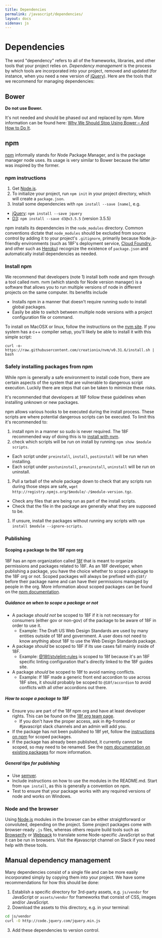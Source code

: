 ```yaml
---
title: Dependencies
permalink: /javascript/dependencies/
layout: docs
sidenav: js
---
```

# Dependencies
The word "dependency" refers to all of the frameworks, libraries, and other tools that your project relies on. *Dependency management* is the process by which tools are incorporated into your project, removed and updated (for instance, when you need a new version of [jQuery]). Here are the tools that we recommend for managing dependencies:

## Bower
__Do not use Bower.__

It's not needed and should be phased out and replaced by npm. More information can be found here: [Why We Should Stop Using Bower – And How to Do It](http://gofore.com/ohjelmistokehitys/stop-using-bower/).


## npm
[npm] informally stands for *N*ode *P*ackage *M*anager, and is the package manager node uses. Its usage is very similar to Bower because the latter was inspired by the former.

### npm instructions
1. Get [Node.js].
2. To initialize your project, run `npm init` in your project directory, which will create a `package.json`.
3. Install some dependencies with `npm install --save [name]`, e.g.
  - [jQuery]: `npm install --save jquery`
  - [D3]: `npm install --save d3@v3.5.5` (version 3.5.5)

npm installs its dependencies in the `node_modules` directory. Common conventions dictate that `node_modules` should be excluded from source control by adding it to your project's `.gitignore`, primarily because Node.js-friendly environments (such as 18F's deployment service, [Cloud Foundry], and other such as [Heroku]) recognize the existence of `package.json` and automatically install dependencies as needed.

### Install npm

We recommend that developers (note 1) install both node and npm through a tool called nvm. nvm (which stands for Node version manager) is a software that allows you to run multiple versions of node in different projects on the same computer. Its benefits include

- Installs npm in a manner that doesn't require running sudo to install global packages.
- Easily be able to switch between multiple node versions with a project configuration file or command.

To install on MacOSX or linux, follow the instructions on the [nvm site](https://github.com/creationix/nvm#installation). If you system has a c++ compiler setup, you'll likely be able to install it with this simple script:

```
curl -o- https://raw.githubusercontent.com/creationix/nvm/v0.31.6/install.sh | bash
```

### Safely installing packages from npm
While npm is generally a safe environment to install code from, there are certain aspects of the system that are vulnerable to dangerous script execution. Luckily there are steps that can be taken to minimize these risks.

It's recommended that developers at 18F follow these guidelines when installing unknown or new packages.

npm allows various hooks to be executed during the install process. These scripts are where potential dangerous scripts can be executed. To limit this it's recommended to:

1. install npm in a manner so sudo is never required. The 18F recommended way of doing this is to [install with nvm](#install-npm).
1. check which scripts will be run on install by running `npm show $module scripts`.
  - Each script under `preinstall`, `install`, `postinstall` will be run when installing.
  - Each script under `postuninstall`, `preuninstall`, `uninstall` will be run on uninstall.
1. Pull a tarball of the whole package down to check that any scripts run during those steps are safe, `wget http://registry.npmjs.org/$module/-/$module-version.tgz`.
  - Check any files that are being run as part of the install scripts.
  - Check that the file in the package are generally what they are supposed to be.
1. If unsure, install the packages without running any scripts with `npm install $module --ignore-scripts`.

### Publishing
#### Scoping a package to the 18F npm org
18F has an npm organization called [18f](https://www.npmjs.com/org/18f) that is meant to organize permissions and packages related to 18F. As an 18F developer, when publishing a package, you have the choice whether to scope a package to the 18F org or not. Scoped packages will always be prefixed with `@18f/` before their package name and can have their permissions managed by people in the org. More information about scoped packages can be found on the [npm documentation](https://docs.npmjs.com/misc/scope).

##### Guidance on when to scope a package or not
- A package *should not* be scoped to 18F if it is not necessary for consumers (either gov or non-gov) of the package to be aware of 18F in order to use it.
  - Example: The Draft US Web Design Standards are used by many entities outside of 18f and government. A user does not need to know anything about 18F to use the Web Design Standards package.
- A package *should* be scoped to 18F if its use cases fall mainly inside of 18F.
  - Example: [@18f/stylelint-rules](https://github.com/18F/stylelint-rules) is scoped to 18f because it's an 18F specific linting configuration that's directly linked to the 18F guides site.
- A package *should* be scoped to 18f to avoid naming conflicts.
  - Example: If 18F made a generic front end accordion to use across 18F sites, it should probably be scoped to `@18f/accordion` to avoid conflicts with all other accordions out there.

##### How to scope a package to 18F
- Ensure you are part of the 18f npm org and have at least developer rights. This can be found on the [18f org team page](https://www.npmjs.com/org/18f/members).
  - If you don't have the proper access, ask in #g-frontend or #javascript slack channels and an admin will add you.
- If the package has not been published to 18f yet, follow the [instructions on npm](https://docs.npmjs.com/getting-started/scoped-packages) for scoped packages.
- If the package has already been published, it currently cannot be scoped, so may need to be renamed. See the [npm documentation on existing packages](https://docs.npmjs.com/orgs/preexisting-packages) for more information.

##### General tips for publishing
- Use [semver](http://semver.org/).
- Include instructions on how to use the modules in the README.md. Start from `npm install`, as this is generally a convention on npm.
- Test to ensure that your package works with any required versions of node and works on Windows.

### Node and the browser
Using [Node.js] modules in the browser can be either straightforward or convoluted, depending on the project. Some project packages come with browser-ready `.js` files, whereas others require build tools such as [Browserify] or [Webpack] to translate some Node-specific JavaScript so that it can be run in browsers. Visit the #javascript channel on Slack if you need help with these tools.

## Manual dependency management
Many dependencies consist of a single file and can be more easily incorporated simply by copying them into your project. We have some recommendations for how this should be done:

1. Establish a specific directory for 3rd-party assets, e.g. `js/vendor` for JavaScript or `assets/vendor` for frameworks that consist of CSS, images and/or JavaScript.
2. Download the assets to this directory, e.g. in your terminal:

  ```sh
  cd js/vendor
  curl -O http://code.jquery.com/jquery.min.js
  ```

3. Add these dependencies to version control.

[jQuery]: http://jquery.com/
[npm]: https://www.npmjs.com/
[Node.js]: https://nodejs.org/
[D3]: http://d3js.org/
[Browserify]: http://browserify.org/
[Webpack]: http://webpack.github.io/
[Cloud Foundry]: https://www.cloudfoundry.org/
[Heroku]: https://www.heroku.com/
